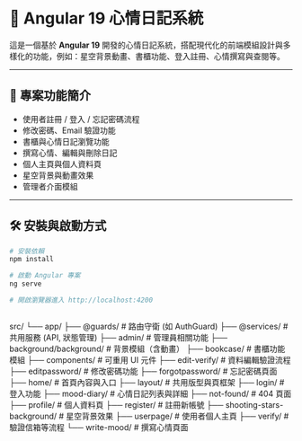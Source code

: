 # 🌟 Angular 19 心情日記系統

這是一個基於 **Angular 19** 開發的心情日記系統，搭配現代化的前端模組設計與多樣化的功能，例如：星空背景動畫、書櫃功能、登入註冊、心情撰寫與查閱等。

---

## 🚀 專案功能簡介

- 使用者註冊 / 登入 / 忘記密碼流程
- 修改密碼、Email 驗證功能
- 書櫃與心情日記瀏覽功能
- 撰寫心情、編輯與刪除日記
- 個人主頁與個人資料頁
- 星空背景與動畫效果
- 管理者介面模組

---

## 🛠️ 安裝與啟動方式

```bash
# 安裝依賴
npm install

# 啟動 Angular 專案
ng serve

# 開啟瀏覽器進入 http://localhost:4200



```

src/
└── app/
    ├── @guards/                  # 路由守衛 (如 AuthGuard)
    ├── @services/                # 共用服務 (API, 狀態管理)
    ├── admin/                    # 管理員相關功能
    ├── background/background/    # 背景模組（含動畫）
    ├── bookcase/                 # 書櫃功能模組
    ├── components/               # 可重用 UI 元件
    ├── edit-verify/              # 資料編輯驗證流程
    ├── editpassword/             # 修改密碼功能
    ├── forgotpassword/           # 忘記密碼頁面
    ├── home/                     # 首頁內容與入口
    ├── layout/                   # 共用版型與頁框架
    ├── login/                    # 登入功能
    ├── mood-diary/               # 心情日記列表與詳細
    ├── not-found/                # 404 頁面
    ├── profile/                  # 個人資料頁
    ├── register/                 # 註冊新帳號
    ├── shooting-stars-background/ # 星空背景效果
    ├── userpage/                 # 使用者個人主頁
    ├── verify/                   # 驗證信箱等流程
    └── write-mood/               # 撰寫心情頁面

```
